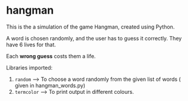 # hangman
This is the a simulation of the game Hangman, created using Python.

A word is chosen randomly, and the user has to guess it correctly. They have 6 lives for that. 

Each **wrong guess** costs them a life. 

Libraries imported:
  1. `random` --> To choose a word randomly from the given list of words ( given in hangman_words.py)
  2. `termcolor` --> To print output in different colours.
